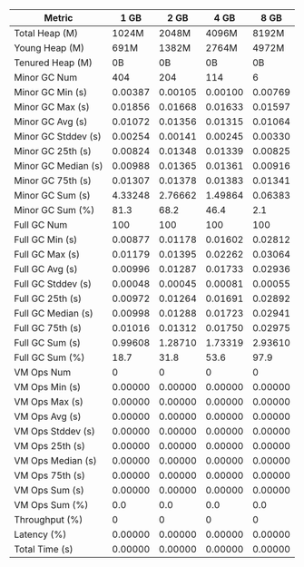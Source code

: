 | Metric | 1 GB | 2 GB | 4 GB | 8 GB |
|------|----|----|----|----|
| Total Heap (M) | 1024M | 2048M | 4096M | 8192M |
| Young Heap (M) | 691M | 1382M | 2764M | 4972M |
| Tenured Heap (M) | 0B | 0B | 0B | 0B |
| Minor GC Num | 404 | 204 | 114 | 6 |
| Minor GC Min (s) | 0.00387 | 0.00105 | 0.00100 | 0.00769 |
| Minor GC Max (s) | 0.01856 | 0.01668 | 0.01633 | 0.01597 |
| Minor GC Avg (s) | 0.01072 | 0.01356 | 0.01315 | 0.01064 |
| Minor GC Stddev (s) | 0.00254 | 0.00141 | 0.00245 | 0.00330 |
| Minor GC 25th (s) | 0.00824 | 0.01348 | 0.01339 | 0.00825 |
| Minor GC Median (s) | 0.00988 | 0.01365 | 0.01361 | 0.00916 |
| Minor GC 75th (s) | 0.01307 | 0.01378 | 0.01383 | 0.01341 |
| Minor GC Sum (s) | 4.33248 | 2.76662 | 1.49864 | 0.06383 |
| Minor GC Sum (%) | 81.3 | 68.2 | 46.4 | 2.1 |
| Full GC Num | 100 | 100 | 100 | 100 |
| Full GC Min (s) | 0.00877 | 0.01178 | 0.01602 | 0.02812 |
| Full GC Max (s) | 0.01179 | 0.01395 | 0.02262 | 0.03064 |
| Full GC Avg (s) | 0.00996 | 0.01287 | 0.01733 | 0.02936 |
| Full GC Stddev (s) | 0.00048 | 0.00045 | 0.00081 | 0.00055 |
| Full GC 25th (s) | 0.00972 | 0.01264 | 0.01691 | 0.02892 |
| Full GC Median (s) | 0.00998 | 0.01288 | 0.01723 | 0.02941 |
| Full GC 75th (s) | 0.01016 | 0.01312 | 0.01750 | 0.02975 |
| Full GC Sum (s) | 0.99608 | 1.28710 | 1.73319 | 2.93610 |
| Full GC Sum (%) | 18.7 | 31.8 | 53.6 | 97.9 |
| VM Ops Num | 0 | 0 | 0 | 0 |
| VM Ops Min (s) | 0.00000 | 0.00000 | 0.00000 | 0.00000 |
| VM Ops Max (s) | 0.00000 | 0.00000 | 0.00000 | 0.00000 |
| VM Ops Avg (s) | 0.00000 | 0.00000 | 0.00000 | 0.00000 |
| VM Ops Stddev (s) | 0.00000 | 0.00000 | 0.00000 | 0.00000 |
| VM Ops 25th (s) | 0.00000 | 0.00000 | 0.00000 | 0.00000 |
| VM Ops Median (s) | 0.00000 | 0.00000 | 0.00000 | 0.00000 |
| VM Ops 75th (s) | 0.00000 | 0.00000 | 0.00000 | 0.00000 |
| VM Ops Sum (s) | 0.00000 | 0.00000 | 0.00000 | 0.00000 |
| VM Ops Sum (%) | 0.0 | 0.0 | 0.0 | 0.0 |
| Throughput (%) | 0 | 0 | 0 | 0 |
| Latency (%) | 0.00000 | 0.00000 | 0.00000 | 0.00000 |
| Total Time (s) | 0.00000 | 0.00000 | 0.00000 | 0.00000 |
